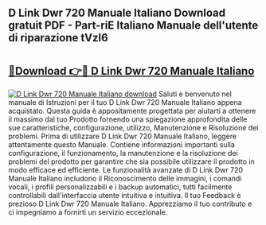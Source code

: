 ## D Link Dwr 720 Manuale Italiano Download gratuit PDF - Part-riE Italiano Manuale dell'utente di riparazione tVzl6

# <h2><a href="http://dfbe8j.blite.top/?on=D+Link+Dwr+720+Manuale+Italiano">🔗Download 👉🔴 D Link Dwr 720 Manuale Italiano</a></h2>

[![D Link Dwr 720 Manuale Italiano download](https://i.imgur.com/lujVjoI.png)](http://dfbe8j.blite.top/?on=D+Link+Dwr+720+Manuale+Italiano)
Saluti e benvenuto nel manuale di Istruzioni per il tuo D Link Dwr 720 Manuale Italiano appena acquistato. Questa guida è appositamente progettata per aiutarti a ottenere il massimo dal tuo Prodotto fornendo una spiegazione approfondita delle sue caratteristiche, configurazione, utilizzo, Manutenzione e Risoluzione dei problemi. Prima di utilizzare D Link Dwr 720 Manuale Italiano, leggere attentamente questo Manuale. Contiene informazioni importanti sulla configurazione, il funzionamento, la manutenzione e la risoluzione dei problemi del prodotto per garantire che sia possibile utilizzare il prodotto in modo efficace ed efficiente. Le funzionalità avanzate di D Link Dwr 720 Manuale Italiano includono il Riconoscimento delle immagini, i comandi vocali, i profili personalizzabili e i backup automatici, tutti facilmente controllabili dall'interfaccia utente intuitiva e intuitiva. Il tuo Feedback è prezioso D Link Dwr 720 Manuale Italiano. Apprezziamo il tuo contributo e ci impegniamo a fornirti un servizio eccezionale.
